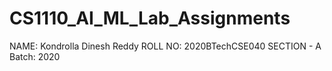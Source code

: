 # CS1110_AI_ML_Lab_Assignments

NAME: Kondrolla Dinesh Reddy
ROLL NO: 2020BTechCSE040
SECTION - A
Batch: 2020
